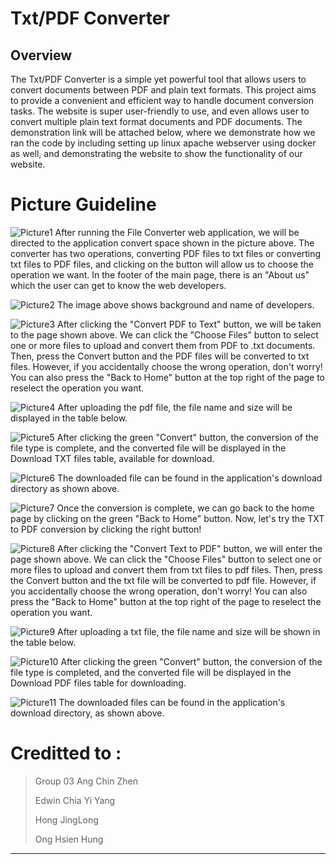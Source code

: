 # Txt/PDF Converter

## Overview

The Txt/PDF Converter is a simple yet powerful tool that allows users to convert documents between PDF and plain text formats. This project aims to provide a convenient and efficient way to handle document conversion tasks. The website is super user-friendly to use, and even allows user to convert multiple plain text format documents and PDF documents. The demonstration link will be attached below, where we demonstrate how we ran the code by including setting up linux apache webserver using docker as well, and demonstrating the website to show the functionality of our website.

# Picture Guideline

![Picture1](https://github.com/Jinglong1302/CAT201-Assignment1-Group03/assets/116943589/19ce3c7e-cd93-40eb-98a8-65f7640c5162)
After running the File Converter web application, we will be directed to the application convert space shown in the picture above.
The converter has two operations, converting PDF files to txt files or converting txt files to PDF files, and clicking on the button will allow us to choose the operation we want.
In the footer of the main page, there is an "About us" which the user can get to know the web developers.

![Picture2](https://github.com/Jinglong1302/CAT201-Assignment1-Group03/assets/116943589/6b165265-527b-49bd-93dd-be7f9f522e07)
The image above shows background and name of developers.

![Picture3](https://github.com/Jinglong1302/CAT201-Assignment1-Group03/assets/116943589/169931c9-e928-49d5-b288-2519132ca577)
After clicking the "Convert PDF to Text" button, we will be taken to the page shown above.
We can click the "Choose Files" button to select one or more files to upload and convert them from PDF to .txt documents.
Then, press the Convert button and the PDF files will be converted to txt files.
However, if you accidentally choose the wrong operation, don't worry! You can also press the "Back to Home" button at the top right of the page to reselect the operation you want.

![Picture4](https://github.com/Jinglong1302/CAT201-Assignment1-Group03/assets/116943589/cbb0c8ce-06fd-4c8f-8ece-f8b800ea0a15)
After uploading the pdf file, the file name and size will be displayed in the table below.

![Picture5](https://github.com/Jinglong1302/CAT201-Assignment1-Group03/assets/116943589/8a04c932-62ff-41c6-9f39-c1f0b3ec4716)
After clicking the green "Convert" button, the conversion of the file type is complete, and the converted file will be displayed in the Download TXT files table, available for download.

![Picture6](https://github.com/Jinglong1302/CAT201-Assignment1-Group03/assets/116943589/5ad24f93-4745-4a3d-a455-4d181255e19f)
The downloaded file can be found in the application's download directory as shown above.

![Picture7](https://github.com/Jinglong1302/CAT201-Assignment1-Group03/assets/116943589/0d0577e7-372b-4fc2-9b35-5eeff33e6f04)
Once the conversion is complete, we can go back to the home page by clicking on the green "Back to Home" button.
Now, let's try the TXT to PDF conversion by clicking the right button!

![Picture8](https://github.com/Jinglong1302/CAT201-Assignment1-Group03/assets/116943589/ab63dfc5-04bd-482d-b3c6-af50360fb509)
After clicking the "Convert Text to PDF" button, we will enter the page shown above.
We can click the "Choose Files" button to select one or more files to upload and convert them from txt files to pdf files.
Then, press the Convert button and the txt file will be converted to pdf file.
However, if you accidentally choose the wrong operation, don't worry! You can also press the "Back to Home" button at the top right of the page to reselect the operation you want.

![Picture9](https://github.com/Jinglong1302/CAT201-Assignment1-Group03/assets/116943589/84645862-3e80-4cd6-9ec0-8ce8bf92ab76)
After uploading a txt file, the file name and size will be shown in the table below.

![Picture10](https://github.com/Jinglong1302/CAT201-Assignment1-Group03/assets/116943589/1b2db007-c2aa-4e89-b4a6-c44af818cd79)
After clicking the green "Convert" button, the conversion of the file type is completed, and the converted file will be displayed in the Download PDF files table for downloading.

![Picture11](https://github.com/Jinglong1302/CAT201-Assignment1-Group03/assets/116943589/a2b7b323-4d62-4b70-8722-2c4b6550738c)
The downloaded files can be found in the application's download directory, as shown above.

# Creditted to :
> Group 03
> Ang Chin Zhen
>
> Edwin Chia Yi Yang
> 
> Hong JingLong
> 
> Ong Hsien Hung
> 
---
